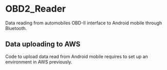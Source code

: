 # OBD2_Reader
Data reading from automobiles OBD-II interface to Android mobile through Bluetooth.

## Data uploading to AWS
Code to upload data read from Android mobile requires to set up an environment in AWS previously.
